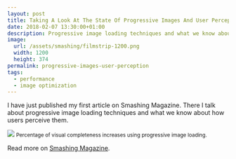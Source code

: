 ```yaml
---
layout: post
title: Taking A Look At The State Of Progressive Images And User Perception
date: 2018-02-07 13:30:00+01:00
description: Progressive image loading techniques and what we know about how users perceived them.
image:
  url: /assets/smashing/filmstrip-1200.png
  width: 1200
  height: 374
permalink: progressive-images-user-perception
tags:
  - performance
  - image optimization
---
```


I have just published my first article on Smashing Magazine. There I talk about progressive image loading techniques and what we know about how users perceive them.

<img
    src="https://res.cloudinary.com/jmperez/image/upload/w_auto:100:684,f_auto,c_scale/v1518013062/smashing/filmstrip.png"
    sizes="(max-width: 768px) 100vw, 684px" />
<small class="caption">Percentage of visual completeness increases using progressive image loading.</small>

Read more on [Smashing Magazine](https://www.smashingmagazine.com/2018/02/progressive-image-loading-user-perceived-performance/).

<!-- more -->
